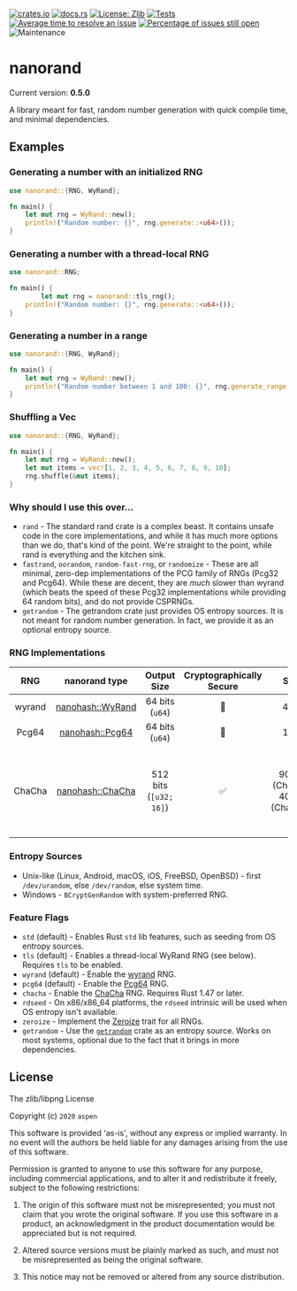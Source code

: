 [![crates.io](https://img.shields.io/crates/v/nanorand.svg)](https://crates.io/crates/nanorand) [![docs.rs](https://docs.rs/nanorand/badge.svg)](https://docs.rs/nanorand)  [![License: Zlib](https://img.shields.io/badge/License-Zlib-brightgreen.svg)](https://opensource.org/licenses/Zlib) [![Tests](https://github.com/aspenluxxxy/nanorand-rs/workflows/Tests/badge.svg?event=push&branch=master)](https://github.com/aspenluxxxy/nanorand-rs/actions?query=workflow%3A%22Run+Tests%22) [![Average time to resolve an issue](https://isitmaintained.com/badge/resolution/aspenluxxxy/nanorand-rs.svg)](https://isitmaintained.com/project/aspenluxxxy/nanorand-rs "Average time to resolve an issue") [![Percentage of issues still open](https://isitmaintained.com/badge/open/aspenluxxxy/nanorand-rs.svg)](https://isitmaintained.com/project/aspenluxxxy/nanorand-rs "Percentage of issues still open") ![Maintenance](https://img.shields.io/badge/maintenance-activly--developed-brightgreen.svg)

# nanorand

Current version: **0.5.0**

A library meant for fast, random number generation with quick compile time, and minimal dependencies.

## Examples
### Generating a number with an initialized RNG
```rust
use nanorand::{RNG, WyRand};

fn main() {
    let mut rng = WyRand::new();
    println!("Random number: {}", rng.generate::<u64>());
}
```
### Generating a number with a thread-local RNG
```rust
use nanorand::RNG;

fn main() {
		let mut rng = nanorand::tls_rng();
    println!("Random number: {}", rng.generate::<u64>());
}
```
### Generating a number in a range
```rust
use nanorand::{RNG, WyRand};

fn main() {
    let mut rng = WyRand::new();
    println!("Random number between 1 and 100: {}", rng.generate_range::<u64>(1, 100));
}
```
### Shuffling a Vec
```rust
use nanorand::{RNG, WyRand};

fn main() {
    let mut rng = WyRand::new();
    let mut items = vec![1, 2, 3, 4, 5, 6, 7, 8, 9, 10];
    rng.shuffle(&mut items);
}
```

### Why should I use this over...

* `rand` - The standard rand crate is a complex beast. It contains unsafe code in the core implementations, and while it has much more options than we do, that's kind of the point. We're straight to the point, while rand is everything and the kitchen sink.
* `fastrand`, `oorandom`, `random-fast-rng`, or `randomize` - These are all minimal, zero-dep implementations of the PCG family of RNGs (Pcg32 and Pcg64). While these are decent, they are _much_ slower than wyrand (which beats the speed of these Pcg32 implementations while providing 64 random bits), and do not provide CSPRNGs.
* `getrandom` - The getrandom crate just provides OS entropy sources. It is not meant for random number generation. In fact, we provide it as an optional entropy source.

### RNG Implementations

**RNG**|**nanorand type**|**Output Size**|**Cryptographically Secure**|**Speed**|**Notes**|**Original Implementation**
:-----:|:-----:|:-----:|:-----:|:-----:|:-----:|:-----:
wyrand|[nanohash::WyRand](rand/wyrand/struct.WyRand.html)|64 bits (`u64`)|🚫|4 GB/s||https://github.com/lemire/testingRNG/blob/master/source/wyrand.h
Pcg64|[nanohash::Pcg64](rand/pcg64/struct.Pcg64.html)|64 bits (`u64`)|🚫|1 GB/s||https://github.com/rkern/pcg64
ChaCha|[nanohash::ChaCha](rand/chacha/struct.ChaCha.html)|512 bits (`[u32; 16]`)|✅|90 MB/s (ChaCha8), 40 MB/s (ChaCha20)|Currently only works in **Nightly** Rust, will work with Stable 1.47 (see [rust#74060](https://github.com/rust-lang/rust/pull/74060))|https://cr.yp.to/chacha.html

### Entropy Sources

* Unix-like (Linux, Android, macOS, iOS, FreeBSD, OpenBSD) - first `/dev/urandom`, else `/dev/random`, else system time.
* Windows - `BCryptGenRandom` with system-preferred RNG.

### Feature Flags

* `std` (default) - Enables Rust `std` lib features, such as seeding from OS entropy sources.
* `tls` (default) - Enables a thread-local WyRand RNG (see below). Requires `tls` to be enabled.
* `wyrand` (default) - Enable the [wyrand](rand/wyrand/struct.WyRand.html) RNG.
* `pcg64` (default) - Enable the [Pcg64](rand/pcg64/struct.Pcg64.html)  RNG.
* `chacha` - Enable the [ChaCha](rand/chacha/struct.ChaCha.html) RNG. Requires Rust 1.47 or later.
* `rdseed` - On x86/x86_64 platforms, the `rdseed` intrinsic will be used when OS entropy isn't available.
* `zeroize` - Implement the [Zeroize](https://crates.io/crates/zeroize) trait for all RNGs.
* `getrandom` - Use the [`getrandom`](https://crates.io/crates/getrandom) crate as an entropy source.
Works on most systems, optional due to the fact that it brings in more dependencies.

## License

The zlib/libpng License

Copyright (c) `2020` `aspen`

This software is provided 'as-is', without any express or implied warranty. In
no event will the authors be held liable for any damages arising from the use of
this software.

Permission is granted to anyone to use this software for any purpose, including
commercial applications, and to alter it and redistribute it freely, subject to
the following restrictions:

1.  The origin of this software must not be misrepresented; you must not claim
    that you wrote the original software. If you use this software in a product,
    an acknowledgment in the product documentation would be appreciated but is
    not required.

2.  Altered source versions must be plainly marked as such, and must not be
    misrepresented as being the original software.

3.  This notice may not be removed or altered from any source distribution.
